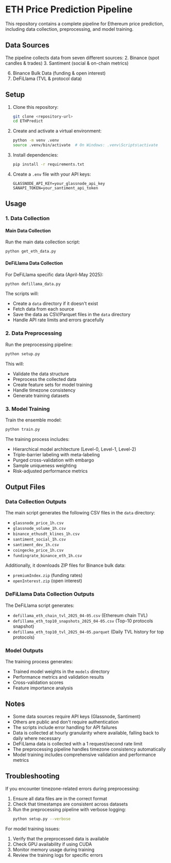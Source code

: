 # ETH Price Prediction Pipeline

This repository contains a complete pipeline for Ethereum price prediction, including data collection, preprocessing, and model training.

## Data Sources

The pipeline collects data from seven different sources:
2. Binance (spot candles & trades)
3. Santiment (social & on-chain metrics)

6. Binance Bulk Data (funding & open interest)
7. DeFiLlama (TVL & protocol data)

## Setup

1. Clone this repository:
   ```bash
   git clone <repository-url>
   cd ETHPredict
   ```

2. Create and activate a virtual environment:
   ```bash
   python -m venv .venv
   source .venv/bin/activate  # On Windows: .venv\Scripts\activate
   ```

3. Install dependencies:
   ```bash
   pip install -r requirements.txt
   ```

4. Create a `.env` file with your API keys:
   ```
   GLASSNODE_API_KEY=your_glassnode_api_key
   SANAPI_TOKEN=your_santiment_api_token
   ```

## Usage

### 1. Data Collection

#### Main Data Collection
Run the main data collection script:
```bash
python get_eth_data.py
```

#### DeFiLlama Data Collection
For DeFiLlama specific data (April-May 2025):
```bash
python defillama_data.py
```

The scripts will:
- Create a `data` directory if it doesn't exist
- Fetch data from each source
- Save the data as CSV/Parquet files in the `data` directory
- Handle API rate limits and errors gracefully

### 2. Data Preprocessing

Run the preprocessing pipeline:
```bash
python setup.py
```

This will:
- Validate the data structure
- Preprocess the collected data
- Create feature sets for model training
- Handle timezone consistency
- Generate training datasets

### 3. Model Training

Train the ensemble model:
```bash
python train.py
```

The training process includes:
- Hierarchical model architecture (Level-0, Level-1, Level-2)
- Triple-barrier labeling with meta-labeling
- Purged cross-validation with embargo
- Sample uniqueness weighting
- Risk-adjusted performance metrics

## Output Files

### Data Collection Outputs
The main script generates the following CSV files in the `data` directory:
- `glassnode_price_1h.csv`
- `glassnode_volume_1h.csv`
- `binance_ethusdt_klines_1h.csv`
- `santiment_social_1h.csv`
- `santiment_dev_1h.csv`
- `coingecko_price_1h.csv`
- `fundingrate_binance_eth_1h.csv`

Additionally, it downloads ZIP files for Binance bulk data:
- `premiumIndex.zip` (funding rates)
- `openInterest.zip` (open interest)

### DeFiLlama Data Collection Outputs
The DeFiLlama script generates:
- `defillama_eth_chain_tvl_2025_04-05.csv` (Ethereum chain TVL)
- `defillama_eth_top10_snapshots_2025_04-05.csv` (Top-10 protocols snapshot)
- `defillama_eth_top10_tvl_2025_04-05.parquet` (Daily TVL history for top protocols)

### Model Outputs
The training process generates:
- Trained model weights in the `models` directory
- Performance metrics and validation results
- Cross-validation scores
- Feature importance analysis

## Notes

- Some data sources require API keys (Glassnode, Santiment)
- Others are public and don't require authentication
- The scripts include error handling for API failures
- Data is collected at hourly granularity where available, falling back to daily where necessary
- DeFiLlama data is collected with a 1 request/second rate limit
- The preprocessing pipeline handles timezone consistency automatically
- Model training includes comprehensive validation and performance metrics

## Troubleshooting

If you encounter timezone-related errors during preprocessing:
1. Ensure all data files are in the correct format
2. Check that timestamps are consistent across datasets
3. Run the preprocessing pipeline with verbose logging:
   ```bash
   python setup.py --verbose
   ```

For model training issues:
1. Verify that the preprocessed data is available
2. Check GPU availability if using CUDA
3. Monitor memory usage during training
4. Review the training logs for specific errors 